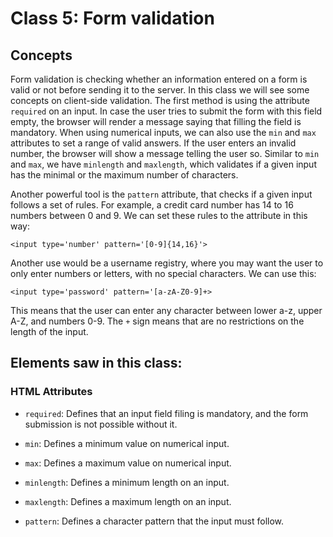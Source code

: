 # Class 5: Form validation

## Concepts

Form validation is checking whether an information entered on a form is valid or not before sending it to the server. In this class we will see some concepts on client-side validation.
    The first method is using the attribute `required` on an input. In case the user tries to submit the form with this field empty, the browser will render a message saying that filling the field is mandatory.
    When using numerical inputs, we can also use the `min` and `max` attributes to set a range of valid answers. If the user enters an invalid number, the browser will show a message telling the user so. Similar to `min` and `max`, we have `minlength` and `maxlength`, which validates if a given input has the minimal or the maximum number of characters.

Another powerful tool is the `pattern` attribute, that checks if a given input follows a set of rules. For example, a credit card number has 14 to 16 numbers between 0 and 9. We can set these rules to the attribute in this way:

    <input type='number' pattern='[0-9]{14,16}'>

Another use would be a username registry, where you may want the user to only enter numbers or letters, with no special characters. We can use this:

    <input type='password' pattern='[a-zA-Z0-9]+>

This means that the user can enter any character between lower a-z, upper A-Z, and numbers 0-9. The `+` sign means that are no restrictions on the length of the input.

## Elements saw in this class:

### HTML Attributes

- `required`: Defines that an input field filing is mandatory, and the form submission is not possible without it.

- `min`: Defines a minimum value on numerical input.

- `max`: Defines a maximum value on numerical input.

- `minlength`: Defines a minimum length on an input.

- `maxlength`: Defines a maximum length on an input.

- `pattern`: Defines a character pattern that the input must follow.
